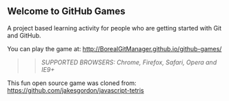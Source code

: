 ## Welcome to GitHub Games

A project based learning activity for people who are getting started with Git and GitHub.

You can play the game at: http://BorealGitManager.github.io/github-games/

>> _*SUPPORTED BROWSERS*: Chrome, Firefox, Safari, Opera and IE9+_

This fun open source game was cloned from: https://github.com/jakesgordon/javascript-tetris
